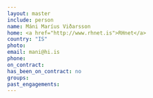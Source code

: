 ```yaml
---
layout: master
include: person
name: Máni Maríus Viðarsson
home: <a href="http://www.rhnet.is">RHnet</a>
country: "IS"
photo:
email: mani@hi.is
phone:
on_contract:
has_been_on_contract: no
groups:
past_engagements:
---
```


